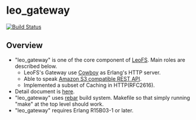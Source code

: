 leo_gateway
============

[![Build Status](https://secure.travis-ci.org/leo-project/leo_gateway.png?branch=master)](http://travis-ci.org/leo-project/leo_gateway)

Overview
--------

* "leo_gateway" is one of the core component of [LeoFS](https://github.com/leo-project/leofs). Main roles are described below.
  * LeoFS's Gateway use [Cowboy](https://github.com/extend/cowboy) as Erlang's HTTP server.
  * Able to speak [Amazon S3 compatible REST API](http://docs.amazonwebservices.com/AmazonS3/2006-03-01/dev/Welcome.html?r=5754).
  * Implemented a subset of Caching in HTTP(RFC2616).
*  Detail document is [here](http://www.leofs.org/docs/).
* "leo_gateway" uses [rebar](https://github.com/basho/rebar) build system. Makefile so that simply running "make" at the top level should work.
* "leo_gateway" requires Erlang R15B03-1 or later.

